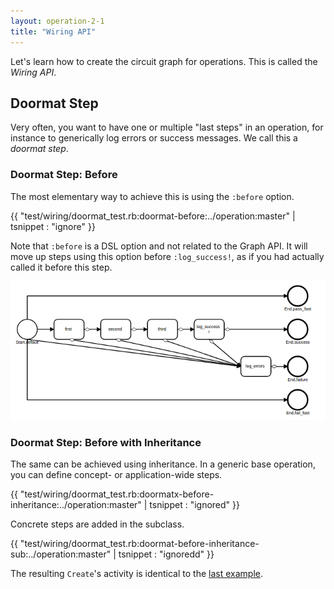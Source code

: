 ```yaml
---
layout: operation-2-1
title: "Wiring API"
---
```


Let's learn how to create the circuit graph for operations. This is called the _Wiring API_.

## Doormat Step

Very often, you want to have one or multiple "last steps" in an operation, for instance to generically log errors or success messages. We call this a _doormat step_.

### Doormat Step: Before

The most elementary way to achieve this is using the `:before` option.

{{ "test/wiring/doormat_test.rb:doormat-before:../operation:master" | tsnippet : "ignore" }}

Note that `:before` is a DSL option and not related to the Graph API. It will move up steps using this option before `:log_success!`, as if you had actually called it before this step.

<img src="/images/graph/doormat-before.png">

### Doormat Step: Before with Inheritance

The same can be achieved using inheritance. In a generic base operation, you can define concept- or application-wide steps.

{{ "test/wiring/doormat_test.rb:doormatx-before-inheritance:../operation:master" | tsnippet : "ignored" }}

Concrete steps are added in the subclass.

{{ "test/wiring/doormat_test.rb:doormat-before-inheritance-sub:../operation:master" | tsnippet : "ignoredd" }}

The resulting `Create`'s activity is identical to the [last example](#doormat-step-before).
